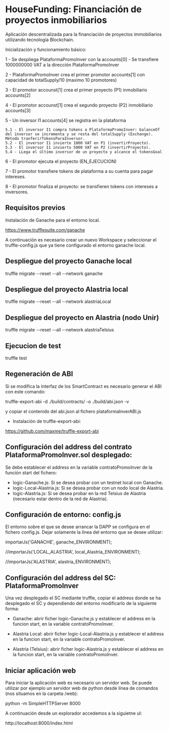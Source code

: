 # HouseFunding: Financiación de proyectos inmobiliarios

Aplicación descentralizada para la financiación de proyectos immobiliarios utilizando tecnología Blockchain.

Inicialización y funcionamiento básico:

1 - Se despliega PlataformaPromoInver con la accounts[0]
	- Se transfiere 1000000000 VAT a la dirección PlataformaPromoInver

2 - PlataformaPromoInver crea el primer promotor accounts[1] con capacidad de totalSupply/10 (maximo 10 promotores)

3 - El promotor accounst[1] crea el primer proyecto (P1) inmobiliario accounts[2] 

4 - El promotor accounst[1] crea el segundo proyecto (P2) inmobiliario accounts[3]

5 - Un inversor I1 accounts[4] se registra en la plataforma 

	5.1 - El inversor I1 compra tokens a PlataformaPromoInver: balanceOf del inversor se incrementa y se resta del totalSupply (Exchange). Método tranferirTokensParaInversor.
	5.2 - El inversor I1 invierte 1000 VAT en P1 (invertirProyecto).
	5.3 - El inversor I1 invierto 5000 VAT en P2 (invertirProyecto).
	5.4 - LLega el último inversor de un proyecto y alcance el tokensGoal

6 - El promotor ejecuta el proyecto (EN_EJECUCION)

7 - El promotor transfiere tokens de plataforma a su cuenta para pagar intereses.

8 - El promotor finaliza el proyecto: se transfieren tokens con intereses a inversores.

## Requisitos previos 

Instalación de Ganache para el entorno local.

https://www.trufflesuite.com/ganache

A continuación es necesario crear un nuevo Workspace y seleccionar el truffle-config.js que ya tiene configurado el entorno ganache local.

## Despliegue del proyecto Ganache local

truffle migrate --reset --all --network ganache

## Despliegue del proyecto Alastria local

truffle migrate --reset --all --network alastriaLocal

## Despliegue del proyecto en Alastria (nodo Unir)

truffle migrate --reset --all --network alastriaTelsius

## Ejecucion de test

truffle test

## Regeneración de ABI
Si se modifica la interfaz de los SmartContract es necesario generar el ABI con este comando:

truffle-export-abi -d ./build/contracts/ -o ./build/abi.json -v

y copiar el contenido del abi.json al fichero plataformaInverABI.js

- Instalación de truffle-export-abi:

https://github.com/maxme/truffle-export-abi

## Configuración del address del contrato PlataformaPromoInver.sol desplegado:

Se debe establecer el address en la variable contratoPromoInver de la función start del fichero:

- logic-Ganache.js: Si se desea probar con un testnet local con Ganache.
- logic-Local-Alastria.js: Si se desea probar con un nodo local de Alastria.
- logic-Alastria.js: Si se desea probar en la red Telsius de Alastria (necesario estar dentro de la red de Alastria).


## Configuración de entorno: config.js

El entorno sobre el que se desee arrancar la DAPP se configura en el fichero config.js. Dejar solamente la línea del entorno que se desee utilizar:

importarJs('GANACHE', ganache_ENVIRONMENT);

//importarJs('LOCAL_ALASTRIA', local_Alastria_ENVIRONMENT);

//importarJs('ALASTRIA', alastria_ENVIRONMENT);

## Configuración del address del SC: PlataformaPromoInver

Una vez desplegado el SC mediante truffle, copiar el address donde se ha desplegado el SC y dependiendo del entorno modificarlo de la siguiente forma:

- Ganache: abrir ficher logic-Ganache.js y establecer el address en la funcion start, en la variable contratoPromoInver.

- Alastria Local: abrir ficher logic-Local-Alastria.js y establecer el address en la funcion start, en la variable contratoPromoInver.

- Alastria (Telsius): abrir ficher logic-Alastria.js y establecer el address en la funcion start, en la variable contratoPromoInver.

## Iniciar aplicación web

Para iniciar la aplicación web es necesario un servidor web. Se puede utilizar por ejemplo un servidor web de python desde línea de comandos (nos situamos en la carpeta /web):

python -m SimpleHTTPServer 8000

A continuación desde un explorador accedemos a la siguietne ul:

http://localhost:8000/index.html





